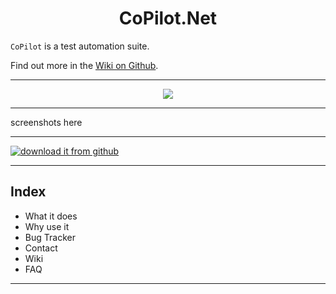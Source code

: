 <h1 align="center">CoPilot.Net</h1>

`CoPilot` is a test automation suite.

Find out more in the [Wiki on Github](../../wiki).

---

<p align="center"><img src="https://user-images.githubusercontent.com/28795922/183652390-872da29f-162a-4d62-ba6e-c8624215ef57.png"/></p>

---

screenshots here

---

[![download it from github](https://user-images.githubusercontent.com/28795922/183650250-e1704138-8697-47fb-8584-5f9b0db5caae.jpg)](../../releases)

---

## Index
  
- What it does
- Why use it
- Bug Tracker
- Contact
- Wiki
- FAQ
---  
  
